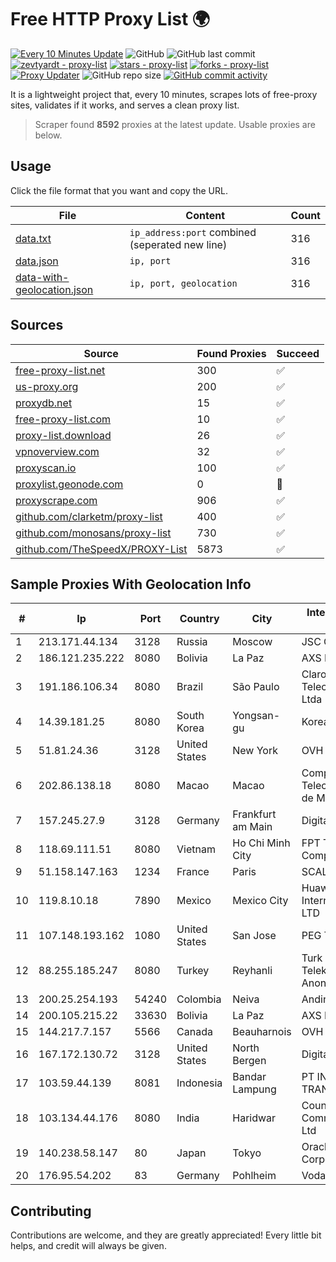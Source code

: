 
# Free HTTP Proxy List 🌍

[![Every 10 Minutes Update](https://github.com/mertguvencli/http-proxy-list/actions/workflows/main.yml/badge.svg?branch=main)](https://github.com/mertguvencli/http-proxy-list/actions/workflows/main.yml)
![GitHub](https://img.shields.io/github/license/mertguvencli/http-proxy-list)
![GitHub last commit](https://img.shields.io/github/last-commit/mertguvencli/http-proxy-list)
[![zevtyardt - proxy-list](https://img.shields.io/static/v1?label=zevtyardt&message=proxy-list&color=blue&logo=github)](https://github.com/zevtyardt/proxy-list "Go to GitHub repo")
[![stars - proxy-list](https://img.shields.io/github/stars/zevtyardt/proxy-list?style=social)](https://github.com/zevtyardt/proxy-list)
[![forks - proxy-list](https://img.shields.io/github/forks/zevtyardt/proxy-list?style=social)](https://github.com/zevtyardt/proxy-list)
[![Proxy Updater](https://github.com/zevtyardt/proxy-list/workflows/Proxy%20Updater/badge.svg)](https://github.com/zevtyardt/proxy-list/actions?query=workflow:"Proxy+Updater")
![GitHub repo size](https://img.shields.io/github/repo-size/zevtyardt/proxy-list)
[![GitHub commit activity](https://img.shields.io/github/commit-activity/m/zevtyardt/proxy-list?logo=commits)](https://github.com/zevtyardt/proxy-list/commits/main)

It is a lightweight project that, every 10 minutes, scrapes lots of free-proxy sites, validates if it works, and serves a clean proxy list.

> Scraper found **8592** proxies at the latest update. Usable proxies are below.

## Usage

Click the file format that you want and copy the URL.

|File|Content|Count|
|----|-------|-----|
|[data.txt](https://raw.githubusercontent.com/mertguvencli/http-proxy-list/main/proxy-list/data.txt)|`ip_address:port` combined (seperated new line)|316|
|[data.json](https://raw.githubusercontent.com/mertguvencli/http-proxy-list/main/proxy-list/data.json)|`ip, port`|316|
|[data-with-geolocation.json](https://raw.githubusercontent.com/mertguvencli/http-proxy-list/main/proxy-list/data-with-geolocation.json)|`ip, port, geolocation`|316|

## Sources

|Source|Found Proxies|Succeed|
|------|-------------|-------|
|[free-proxy-list.net](https://free-proxy-list.net)|300|✅|
|[us-proxy.org](https://www.us-proxy.org)|200|✅|
|[proxydb.net](http://proxydb.net)|15|✅|
|[free-proxy-list.com](https://free-proxy-list.com/?page=&port=&type%5B%5D=http&type%5B%5D=https&up_time=0&search=Search)|10|✅|
|[proxy-list.download](https://www.proxy-list.download/HTTP)|26|✅|
|[vpnoverview.com](https://vpnoverview.com/privacy/anonymous-browsing/free-proxy-servers)|32|✅|
|[proxyscan.io](https://www.proxyscan.io)|100|✅|
|[proxylist.geonode.com](https://proxylist.geonode.com/api/proxy-list?limit=300&page=1&sort_by=lastChecked&sort_type=desc&protocols=http,https)|0|🚫|
|[proxyscrape.com](https://api.proxyscrape.com/v2/?request=displayproxies&protocol=http&timeout=10000&country=all&ssl=all&anonymity=all)|906|✅|
|[github.com/clarketm/proxy-list](https://raw.githubusercontent.com/clarketm/proxy-list/master/proxy-list-raw.txt)|400|✅|
|[github.com/monosans/proxy-list](https://raw.githubusercontent.com/monosans/proxy-list/main/proxies/http.txt)|730|✅|
|[github.com/TheSpeedX/PROXY-List](https://raw.githubusercontent.com/TheSpeedX/PROXY-List/master/http.txt)|5873|✅|


## Sample Proxies With Geolocation Info

|#|Ip|Port|Country|City|Internet Service Provider|
|-|--|----|-------|----|-------------------------|
|1|213.171.44.134|3128|Russia|Moscow|JSC Comcor|
|2|186.121.235.222|8080|Bolivia|La Paz|AXS Bolivia S. A.|
|3|191.186.106.34|8080|Brazil|São Paulo|Claro NXT Telecomunicacoes Ltda|
|4|14.39.181.25|8080|South Korea|Yongsan-gu|Korea Telecom|
|5|51.81.24.36|3128|United States|New York|OVH US LLC|
|6|202.86.138.18|8080|Macao|Macao|Companhia de Telecomunicacoes de Macau|
|7|157.245.27.9|3128|Germany|Frankfurt am Main|DigitalOcean, LLC|
|8|118.69.111.51|8080|Vietnam|Ho Chi Minh City|FPT Telecom Company|
|9|51.158.147.163|1234|France|Paris|SCALEWAY|
|10|119.8.10.18|7890|Mexico|Mexico City|Huawei International Pte. LTD|
|11|107.148.193.162|1080|United States|San Jose|PEG TECH INC|
|12|88.255.185.247|8080|Turkey|Reyhanli|Turk Telekomunikasyon Anonim Sirketi|
|13|200.25.254.193|54240|Colombia|Neiva|Andinet ON Line|
|14|200.105.215.22|33630|Bolivia|La Paz|AXS Bolivia S. A.|
|15|144.217.7.157|5566|Canada|Beauharnois|OVH SAS|
|16|167.172.130.72|3128|United States|North Bergen|DigitalOcean, LLC|
|17|103.59.44.139|8081|Indonesia|Bandar Lampung|PT INDONESIA TRANS NETWORK|
|18|103.134.44.176|8080|India|Haridwar|Countrylink Communiction Pvt Ltd|
|19|140.238.58.147|80|Japan|Tokyo|Oracle Corporation|
|20|176.95.54.202|83|Germany|Pohlheim|Vodafone GmbH|



## Contributing

Contributions are welcome, and they are greatly appreciated! Every
little bit helps, and credit will always be given.

